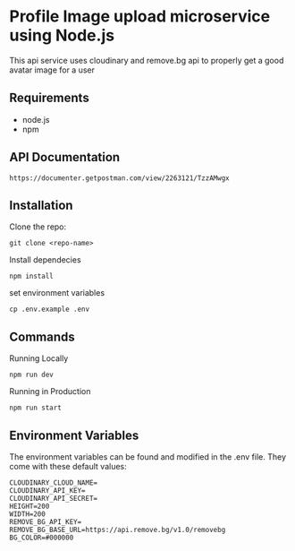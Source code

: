 # Profile Image upload microservice using Node.js
This api service uses cloudinary and remove.bg api to properly get a good avatar image for a user

## Requirements
* node.js
* npm

## API Documentation
```
https://documenter.getpostman.com/view/2263121/TzzAMwgx
```

## Installation
Clone the repo:
  ```
  git clone <repo-name>
  ```
Install dependecies
```
npm install
```
set environment variables
```
cp .env.example .env
```

## Commands
Running Locally
```
npm run dev
```

Running in Production
```
npm run start
```

## Environment Variables
The environment variables can be found and modified in the .env file. They come with these default values:
```
CLOUDINARY_CLOUD_NAME=
CLOUDINARY_API_KEY=
CLOUDINARY_API_SECRET=
HEIGHT=200
WIDTH=200
REMOVE_BG_API_KEY=
REMOVE_BG_BASE_URL=https://api.remove.bg/v1.0/removebg
BG_COLOR=#000000
```
